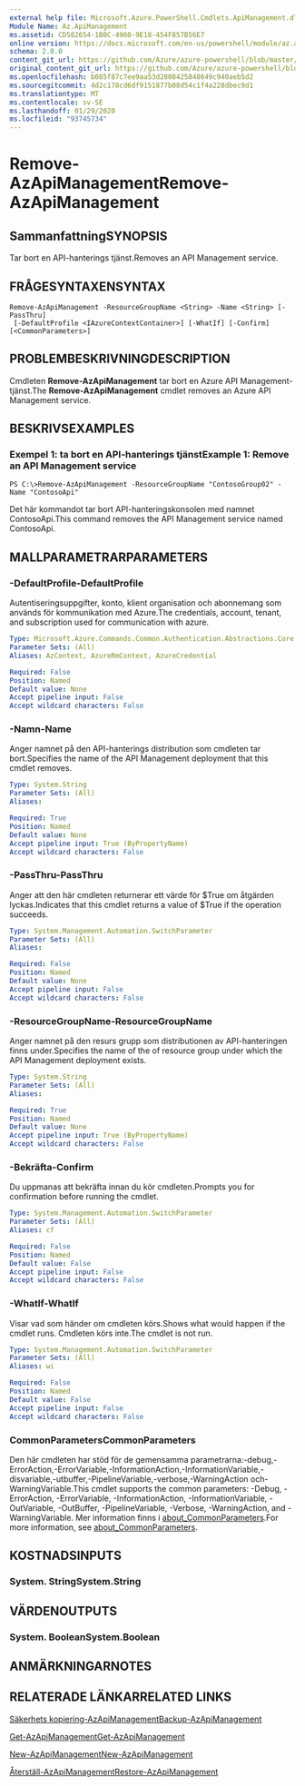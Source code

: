 ```yaml
---
external help file: Microsoft.Azure.PowerShell.Cmdlets.ApiManagement.dll-Help.xml
Module Name: Az.ApiManagement
ms.assetid: CD582654-1B0C-4960-9E18-454F857B56E7
online version: https://docs.microsoft.com/en-us/powershell/module/az.apimanagement/remove-azapimanagement
schema: 2.0.0
content_git_url: https://github.com/Azure/azure-powershell/blob/master/src/ApiManagement/ApiManagement/help/Remove-AzApiManagement.md
original_content_git_url: https://github.com/Azure/azure-powershell/blob/master/src/ApiManagement/ApiManagement/help/Remove-AzApiManagement.md
ms.openlocfilehash: b085f87c7ee9aa53d2808425848649c940aeb5d2
ms.sourcegitcommit: 4d2c178cd6df9151877b08d54c1f4a228dbec9d1
ms.translationtype: MT
ms.contentlocale: sv-SE
ms.lasthandoff: 01/29/2020
ms.locfileid: "93745734"
---
```

# <span data-ttu-id="aee02-101">Remove-AzApiManagement</span><span class="sxs-lookup"><span data-stu-id="aee02-101">Remove-AzApiManagement</span></span>

## <span data-ttu-id="aee02-102">Sammanfattning</span><span class="sxs-lookup"><span data-stu-id="aee02-102">SYNOPSIS</span></span>
<span data-ttu-id="aee02-103">Tar bort en API-hanterings tjänst.</span><span class="sxs-lookup"><span data-stu-id="aee02-103">Removes an API Management service.</span></span>

## <span data-ttu-id="aee02-104">FRÅGESYNTAXEN</span><span class="sxs-lookup"><span data-stu-id="aee02-104">SYNTAX</span></span>

```
Remove-AzApiManagement -ResourceGroupName <String> -Name <String> [-PassThru]
 [-DefaultProfile <IAzureContextContainer>] [-WhatIf] [-Confirm] [<CommonParameters>]
```

## <span data-ttu-id="aee02-105">PROBLEMBESKRIVNING</span><span class="sxs-lookup"><span data-stu-id="aee02-105">DESCRIPTION</span></span>
<span data-ttu-id="aee02-106">Cmdleten **Remove-AzApiManagement** tar bort en Azure API Management-tjänst.</span><span class="sxs-lookup"><span data-stu-id="aee02-106">The **Remove-AzApiManagement** cmdlet removes an Azure API Management service.</span></span>

## <span data-ttu-id="aee02-107">BESKRIVS</span><span class="sxs-lookup"><span data-stu-id="aee02-107">EXAMPLES</span></span>

### <span data-ttu-id="aee02-108">Exempel 1: ta bort en API-hanterings tjänst</span><span class="sxs-lookup"><span data-stu-id="aee02-108">Example 1: Remove an API Management service</span></span>
```
PS C:\>Remove-AzApiManagement -ResourceGroupName "ContosoGroup02" -Name "ContosoApi"
```

<span data-ttu-id="aee02-109">Det här kommandot tar bort API-hanteringskonsolen med namnet ContosoApi.</span><span class="sxs-lookup"><span data-stu-id="aee02-109">This command removes the API Management service named ContosoApi.</span></span>

## <span data-ttu-id="aee02-110">MALLPARAMETRAR</span><span class="sxs-lookup"><span data-stu-id="aee02-110">PARAMETERS</span></span>

### <span data-ttu-id="aee02-111">-DefaultProfile</span><span class="sxs-lookup"><span data-stu-id="aee02-111">-DefaultProfile</span></span>
<span data-ttu-id="aee02-112">Autentiseringsuppgifter, konto, klient organisation och abonnemang som används för kommunikation med Azure.</span><span class="sxs-lookup"><span data-stu-id="aee02-112">The credentials, account, tenant, and subscription used for communication with azure.</span></span>

```yaml
Type: Microsoft.Azure.Commands.Common.Authentication.Abstractions.Core.IAzureContextContainer
Parameter Sets: (All)
Aliases: AzContext, AzureRmContext, AzureCredential

Required: False
Position: Named
Default value: None
Accept pipeline input: False
Accept wildcard characters: False
```

### <span data-ttu-id="aee02-113">-Namn</span><span class="sxs-lookup"><span data-stu-id="aee02-113">-Name</span></span>
<span data-ttu-id="aee02-114">Anger namnet på den API-hanterings distribution som cmdleten tar bort.</span><span class="sxs-lookup"><span data-stu-id="aee02-114">Specifies the name of the API Management deployment that this cmdlet removes.</span></span>

```yaml
Type: System.String
Parameter Sets: (All)
Aliases:

Required: True
Position: Named
Default value: None
Accept pipeline input: True (ByPropertyName)
Accept wildcard characters: False
```

### <span data-ttu-id="aee02-115">-PassThru</span><span class="sxs-lookup"><span data-stu-id="aee02-115">-PassThru</span></span>
<span data-ttu-id="aee02-116">Anger att den här cmdleten returnerar ett värde för $True om åtgärden lyckas.</span><span class="sxs-lookup"><span data-stu-id="aee02-116">Indicates that this cmdlet returns a value of $True if the operation succeeds.</span></span>

```yaml
Type: System.Management.Automation.SwitchParameter
Parameter Sets: (All)
Aliases:

Required: False
Position: Named
Default value: None
Accept pipeline input: False
Accept wildcard characters: False
```

### <span data-ttu-id="aee02-117">-ResourceGroupName</span><span class="sxs-lookup"><span data-stu-id="aee02-117">-ResourceGroupName</span></span>
<span data-ttu-id="aee02-118">Anger namnet på den resurs grupp som distributionen av API-hanteringen finns under.</span><span class="sxs-lookup"><span data-stu-id="aee02-118">Specifies the name of the of resource group under which the API Management deployment exists.</span></span>

```yaml
Type: System.String
Parameter Sets: (All)
Aliases:

Required: True
Position: Named
Default value: None
Accept pipeline input: True (ByPropertyName)
Accept wildcard characters: False
```

### <span data-ttu-id="aee02-119">-Bekräfta</span><span class="sxs-lookup"><span data-stu-id="aee02-119">-Confirm</span></span>
<span data-ttu-id="aee02-120">Du uppmanas att bekräfta innan du kör cmdleten.</span><span class="sxs-lookup"><span data-stu-id="aee02-120">Prompts you for confirmation before running the cmdlet.</span></span>

```yaml
Type: System.Management.Automation.SwitchParameter
Parameter Sets: (All)
Aliases: cf

Required: False
Position: Named
Default value: False
Accept pipeline input: False
Accept wildcard characters: False
```

### <span data-ttu-id="aee02-121">-WhatIf</span><span class="sxs-lookup"><span data-stu-id="aee02-121">-WhatIf</span></span>
<span data-ttu-id="aee02-122">Visar vad som händer om cmdleten körs.</span><span class="sxs-lookup"><span data-stu-id="aee02-122">Shows what would happen if the cmdlet runs.</span></span>
<span data-ttu-id="aee02-123">Cmdleten körs inte.</span><span class="sxs-lookup"><span data-stu-id="aee02-123">The cmdlet is not run.</span></span>

```yaml
Type: System.Management.Automation.SwitchParameter
Parameter Sets: (All)
Aliases: wi

Required: False
Position: Named
Default value: False
Accept pipeline input: False
Accept wildcard characters: False
```

### <span data-ttu-id="aee02-124">CommonParameters</span><span class="sxs-lookup"><span data-stu-id="aee02-124">CommonParameters</span></span>
<span data-ttu-id="aee02-125">Den här cmdleten har stöd för de gemensamma parametrarna:-debug,-ErrorAction,-ErrorVariable,-InformationAction,-InformationVariable,-disvariable,-utbuffer,-PipelineVariable,-verbose,-WarningAction och-WarningVariable.</span><span class="sxs-lookup"><span data-stu-id="aee02-125">This cmdlet supports the common parameters: -Debug, -ErrorAction, -ErrorVariable, -InformationAction, -InformationVariable, -OutVariable, -OutBuffer, -PipelineVariable, -Verbose, -WarningAction, and -WarningVariable.</span></span> <span data-ttu-id="aee02-126">Mer information finns i [about_CommonParameters](https://go.microsoft.com/fwlink/?LinkID=113216).</span><span class="sxs-lookup"><span data-stu-id="aee02-126">For more information, see [about_CommonParameters](https://go.microsoft.com/fwlink/?LinkID=113216).</span></span>

## <span data-ttu-id="aee02-127">KOSTNADS</span><span class="sxs-lookup"><span data-stu-id="aee02-127">INPUTS</span></span>

### <span data-ttu-id="aee02-128">System. String</span><span class="sxs-lookup"><span data-stu-id="aee02-128">System.String</span></span>

## <span data-ttu-id="aee02-129">VÄRDEN</span><span class="sxs-lookup"><span data-stu-id="aee02-129">OUTPUTS</span></span>

### <span data-ttu-id="aee02-130">System. Boolean</span><span class="sxs-lookup"><span data-stu-id="aee02-130">System.Boolean</span></span>

## <span data-ttu-id="aee02-131">ANMÄRKNINGAR</span><span class="sxs-lookup"><span data-stu-id="aee02-131">NOTES</span></span>

## <span data-ttu-id="aee02-132">RELATERADE LÄNKAR</span><span class="sxs-lookup"><span data-stu-id="aee02-132">RELATED LINKS</span></span>

[<span data-ttu-id="aee02-133">Säkerhets kopiering-AzApiManagement</span><span class="sxs-lookup"><span data-stu-id="aee02-133">Backup-AzApiManagement</span></span>](./Backup-AzApiManagement.md)

[<span data-ttu-id="aee02-134">Get-AzApiManagement</span><span class="sxs-lookup"><span data-stu-id="aee02-134">Get-AzApiManagement</span></span>](./Get-AzApiManagement.md)

[<span data-ttu-id="aee02-135">New-AzApiManagement</span><span class="sxs-lookup"><span data-stu-id="aee02-135">New-AzApiManagement</span></span>](./New-AzApiManagement.md)

[<span data-ttu-id="aee02-136">Återställ-AzApiManagement</span><span class="sxs-lookup"><span data-stu-id="aee02-136">Restore-AzApiManagement</span></span>](./Restore-AzApiManagement.md)


